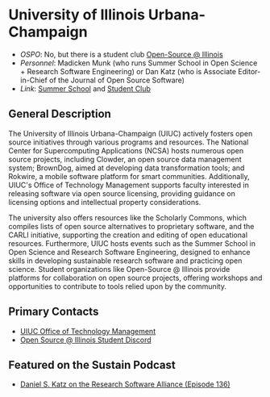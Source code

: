 
# University of Illinois Urbana-Champaign

- *OSPO*: No, but there is a student club [Open-Source @ Illinois](https://opensourceatillinois.com/)
- *Personnel*:  Madicken Munk (who runs Summer School in Open Science + Research Software Engineering) or Dan Katz (who is Associate Editor-in-Chief of the Journal of Open Source Software)
- *Link*: [Summer School](https://urssi.us/blog/2024/05/20/applications-now-open-for-a-summer-school-in-open-science--research-software-engineering/) and [Student Club](https://opensourceatillinois.com/)

## General Description

The University of Illinois Urbana-Champaign (UIUC) actively fosters open source initiatives through various programs and resources. The National Center for Supercomputing Applications (NCSA) hosts numerous open source projects, including Clowder, an open source data management system; BrownDog, aimed at developing data transformation tools; and Rokwire, a mobile software platform for smart communities. Additionally, UIUC's Office of Technology Management supports faculty interested in releasing software via open source licensing, providing guidance on licensing options and intellectual property considerations.

The university also offers resources like the Scholarly Commons, which compiles lists of open source alternatives to proprietary software, and the CARLI initiative, supporting the creation and editing of open educational resources. Furthermore, UIUC hosts events such as the Summer School in Open Science and Research Software Engineering, designed to enhance skills in developing sustainable research software and practicing open science. Student organizations like Open-Source @ Illinois provide platforms for collaboration on open source projects, offering workshops and opportunities to contribute to tools relied upon by the community.

## Primary Contacts

- [UIUC Office of Technology Management](https://otm.illinois.edu/disclose-protect/open-source-licensing)
- [Open Source @ Illinois Student Discord](https://opensourceatillinois.com/)

## Featured on the Sustain Podcast

* [Daniel S. Katz on the Research Software Alliance (Episode 136)](https://podcast.sustainoss.org/136)
